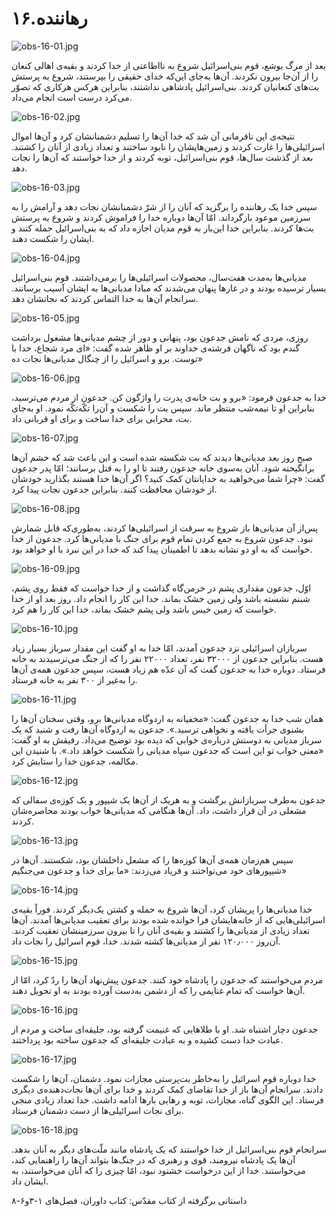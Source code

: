 ۱۶.رهاننده
==========

![obs-16-01.jpg](/var/www/vhosts/door43.org/httpdocs/data/gitrepo/media/en/obs/obs-16-01.jpg "obs-16-01.jpg")

بعد از مرگ یوشع، قوم بنی‌اسرائیل شروع به نااطاعتی از خدا کردند و بقیه‌ی
اهالی کنعان را از آن‌جا بیرون نکردند. آن‌ها به‌جای این‌که خدای حقیقی را
بپرستند، شروع به پرستش بت‌های کنعانیان کردند. بنی‌اسرائیل پادشاهی
نداشتند، بنابراین هرکس هرکاری که تصوّر می‌کرد درست است انجام می‌داد.

![obs-16-02.jpg](/var/www/vhosts/door43.org/httpdocs/data/gitrepo/media/en/obs/obs-16-02.jpg "obs-16-02.jpg")

نتیجه‌ی این نافرمانی آن شد که خدا آن‌ها را تسلیم دشمنانشان کرد و آن‌ها
اموال اسرائیلی‌ها را غارت کردند و زمین‌هایشان را نابود ساختند و تعداد
زیادی از آنان را کشتند. بعد از گذشت سال‌ها، قوم بنی‌اسرائیل، توبه کردند
و از خدا خواستند که آن‌ها را نجات دهد.

![obs-16-03.jpg](/var/www/vhosts/door43.org/httpdocs/data/gitrepo/media/en/obs/obs-16-03.jpg "obs-16-03.jpg")

سپس خدا یک رهاننده را برگزید که آنان را از شرّ دشمنانشان نجات دهد و
آرامش را به سرزمین موعود بازگرداند. امّا آن‌ها دوباره خدا را فراموش
کردند و شروع به پرستش بت‌ها کردند. بنابراین خدا این‌بار به قوم مدیان
اجازه داد که به بنی‌اسرائیل حمله کنند و ایشان را شکست دهند.

![obs-16-04.jpg](/var/www/vhosts/door43.org/httpdocs/data/gitrepo/media/en/obs/obs-16-04.jpg "obs-16-04.jpg")

مدیانی‌ها به‌مدت هفت‌سال، محصولات اسرائیلی‌ها را برمی‌داشتند. قوم
بنی‌اسرائیل بسیار ترسیده بودند و در غارها پنهان می‌شدند که مبادا
مدیانی‌ها به ایشان آسیب برسانند. سرانجام آن‌ها به خدا التماس کردند که
نجاتشان دهد.

![obs-16-05.jpg](/var/www/vhosts/door43.org/httpdocs/data/gitrepo/media/en/obs/obs-16-05.jpg "obs-16-05.jpg")

روزی، مردی که نامش جدعون بود، پنهانی و دور از چشم مدیانی‌ها مشغول برداشت
گندم بود که ناگهان فرشته‌ی خداوند بر او ظاهر شده گفت: «ای مرد شجاع، خدا
با توست. برو و اسرائیل را از چنگال مدیانی‌ها نجات ده»

![obs-16-06.jpg](/var/www/vhosts/door43.org/httpdocs/data/gitrepo/media/en/obs/obs-16-06.jpg "obs-16-06.jpg")

خدا به جدعون فرمود: «برو و بت خانه‌ی پدرت را واژگون کن. جدعون از مردم
می‌ترسید، بنابراین او تا نیمه‌شب منتظر ماند. سپس بت را شکست و آن‌را
تکّه‌تکّه نمود. او به‌جای بت، محرابی برای خدا ساخت و برای او قربانی داد.

![obs-16-07.jpg](/var/www/vhosts/door43.org/httpdocs/data/gitrepo/media/en/obs/obs-16-07.jpg "obs-16-07.jpg")

صبح روز بعد مدیانی‌ها دیدند که بت شکسته شده است و این باعث شد که خشم
آن‌ها برانگیخته شود. آنان به‌سوی خانه جدعون رفتند تا او را به قتل
برسانند؛ امّا پدر جدعون گفت: «چرا شما می‌خواهید به خدایانتان کمک کنید؟
اگر آن‌ها خدا هستند بگذارید خودشان از خودشان محافظت کنند. بنابراین جدعون
نجات پیدا کرد.

![obs-16-08.jpg](/var/www/vhosts/door43.org/httpdocs/data/gitrepo/media/en/obs/obs-16-08.jpg "obs-16-08.jpg")

پس‌از آن مدیانی‌ها باز شروع به سرقت از اسرائیلی‌ها کردند، به‌طوری‌که
قابل شمارش نبود. جدعون شروع به جمع کردن تمام قوم برای جنگ با مدیانی‌ها
کرد. جدعون از خدا خواست که به او دو نشانه بدهد تا اطمینان پیدا کند که
خدا در این نبرد با او خواهد بود.

![obs-16-09.jpg](/var/www/vhosts/door43.org/httpdocs/data/gitrepo/media/en/obs/obs-16-09.jpg "obs-16-09.jpg")

اوّل، جدعون مقداری پشم در خرمن‌گاه گذاشت و از خدا خواست که فقط روی پشم،
شبنم نشسته باشد ولی زمین خشک بماند. خدا این کار را انجام داد. روز بعد او
از خدا خواست که زمین خیس باشد ولی پشم خشک بماند، خدا این کار را هم کرد.

![obs-16-10.jpg](/var/www/vhosts/door43.org/httpdocs/data/gitrepo/media/en/obs/obs-16-10.jpg "obs-16-10.jpg")

سربازان اسرائیلی نزد جدعون آمدند، امّا خدا به او گفت این مقدار سرباز
بسیار زیاد هست. بنابراین جدعون از ۳۲۰۰۰ نفر، تعداد ۲۲۰۰۰ نفر را که از
جنگ می‌ترسیدند به خانه فرستاد. دوباره خدا به جدعون گفت که آن عدّه هم
زیاد هست، سپس جدعون همه‌ی آن‌ها را به‌غیر از ۳۰۰ نفر به خانه فرستاد.

![obs-16-11.jpg](/var/www/vhosts/door43.org/httpdocs/data/gitrepo/media/en/obs/obs-16-11.jpg "obs-16-11.jpg")

همان شب خدا به جدعون گفت: «مخفیانه به اردوگاه مدیانی‌ها برو، وقتی سخنان
آن‌ها را بشنوی جرأت یافته و نخواهی ترسید.». جدعون به اردوگاه آن‌ها رفت و
شنید که یک سرباز مدیانی به دوستش درباره‌ی خوابی که دیده بود توضیح
می‌داد. رفیقش به او گفت: «معنی خواب تو این است که جدعون سپاه مدیانی را
شکست خواهد داد.». با شنیدن این مکالمه، جدعون خدا را ستایش کرد.

![obs-16-12.jpg](/var/www/vhosts/door43.org/httpdocs/data/gitrepo/media/en/obs/obs-16-12.jpg "obs-16-12.jpg")

جدعون به‌طرف سربازانش برگشت و به هر‌یک از آن‌ها یک شیپور و یک کوزه‌ی
سفالی که مشعلی در آن قرار داشت، داد. آن‌ها هنگامی که مدیانی‌ها خواب
بودند محاصره‌شان کردند.

![obs-16-13.jpg](/var/www/vhosts/door43.org/httpdocs/data/gitrepo/media/en/obs/obs-16-13.jpg "obs-16-13.jpg")

سپس هم‌زمان همه‌ی آن‌ها کوزه‌ها را که مشعل داخلشان بود، شکستند. آن‌ها در
شیپورهای خود می‌نواختند و فریاد می‌زدند: «ما برای خدا و جدعون می‌جنگیم»

![obs-16-14.jpg](/var/www/vhosts/door43.org/httpdocs/data/gitrepo/media/en/obs/obs-16-14.jpg "obs-16-14.jpg")

خدا مدیانی‌ها را پریشان کرد، آن‌ها شروع به حمله و کشتن یک‌دیگر کردند.
فوراً بقیه‌ی اسرائیلی‌هایی که از خانه‌هایشان فرا خوانده شده بودند برای
تعقیب مدیانی‌ها آمدند. آن‌ها تعداد زیادی از مدیانی‌ها را کشتند و بقیه‌ی
آنان را تا بیرون سرزمینشان تعقیب کردند. آن‌روز ۱۲۰٫۰۰۰ نفر از مدیانی‌ها
کشته شدند. خدا، قوم اسرائیل را نجات داد.

![obs-16-15.jpg](/var/www/vhosts/door43.org/httpdocs/data/gitrepo/media/en/obs/obs-16-15.jpg "obs-16-15.jpg")

مردم می‌خواستند که جدعون را پادشاه خود کنند. جدعون پیش‌نهاد آن‌ها را ردّ
کرد، امّا از آن‌ها خواست که تمام غنایمی را که از دشمن به‌دست آورده بودند
به او تحویل دهند.

![obs-16-16.jpg](/var/www/vhosts/door43.org/httpdocs/data/gitrepo/media/en/obs/obs-16-16.jpg "obs-16-16.jpg")

جدعون دچار اشتباه شد. او با طلاهایی که غنیمت گرفته بود، جلیقه‌ای ساخت و
مردم از عبادت خدا دست کشیده و به عبادت جلیقه‌ای که جدعون ساخته بود
پرداختند.

![obs-16-17.jpg](/var/www/vhosts/door43.org/httpdocs/data/gitrepo/media/en/obs/obs-16-17.jpg "obs-16-17.jpg")

خدا دوباره قوم اسرائیل را به‌خاطر بت‌پرستی مجازات نمود. دشمنان، آن‌ها را
شکست دادند. سرانجام آن‌ها باز از خدا تقاضای کمک کردند و خدا برای آن‌ها
نجات‌دهنده‌ی دیگری فرستاد. این الگوی گناه، مجازات، توبه و رهایی بارها
ادامه داشت. خدا تعداد زیادی منجی برای نجات اسرائیلی‌ها از دست دشمنان
فرستاد.

![obs-16-18.jpg](/var/www/vhosts/door43.org/httpdocs/data/gitrepo/media/en/obs/obs-16-18.jpg "obs-16-18.jpg")

سرانجام قوم بنی‌اسرائیل از خدا خواستند که یک پادشاه مانند ملّت‌های دیگر
به آنان بدهد. آن‌ها یک پادشاه نیرومند، قوی و رهبری که در جنگ‌ها بتواند
آن‌ها را راهنمایی کند، می‌خواستند. خدا از این درخواست خشنود نبود، امّا
چیزی را که آنان می‌خواستند، به ایشان داد.

داستانی برگرفته از کتاب مقدّس: کتاب داوران، فصل‌های ۱-۳و۶-۸
